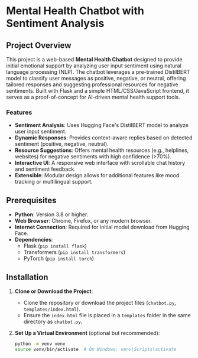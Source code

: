 # Mental Health Chatbot with Sentiment Analysis

## Project Overview
This project is a web-based **Mental Health Chatbot** designed to provide initial emotional support by analyzing user input sentiment using natural language processing (NLP). The chatbot leverages a pre-trained DistilBERT model to classify user messages as positive, negative, or neutral, offering tailored responses and suggesting professional resources for negative sentiments. Built with Flask and a simple HTML/CSS/JavaScript frontend, it serves as a proof-of-concept for AI-driven mental health support tools.

### Features
- **Sentiment Analysis**: Uses Hugging Face's DistilBERT model to analyze user input sentiment.
- **Dynamic Responses**: Provides context-aware replies based on detected sentiment (positive, negative, neutral).
- **Resource Suggestions**: Offers mental health resources (e.g., helplines, websites) for negative sentiments with high confidence (>70%).
- **Interactive UI**: A responsive web interface with scrollable chat history and sentiment feedback.
- **Extensible**: Modular design allows for additional features like mood tracking or multilingual support.

## Prerequisites
- **Python**: Version 3.8 or higher.
- **Web Browser**: Chrome, Firefox, or any modern browser.
- **Internet Connection**: Required for initial model download from Hugging Face.
- **Dependencies**:
  - Flask (`pip install flask`)
  - Transformers (`pip install transformers`)
  - PyTorch (`pip install torch`)

## Installation
1. **Clone or Download the Project**:
   - Clone the repository or download the project files (`chatbot.py`, `templates/index.html`).
   - Ensure the `index.html` file is placed in a `templates` folder in the same directory as `chatbot.py`.

2. **Set Up a Virtual Environment** (optional but recommended):
   ```bash
   python -m venv venv
   source venv/bin/activate  # On Windows: venv\Scripts\activate
